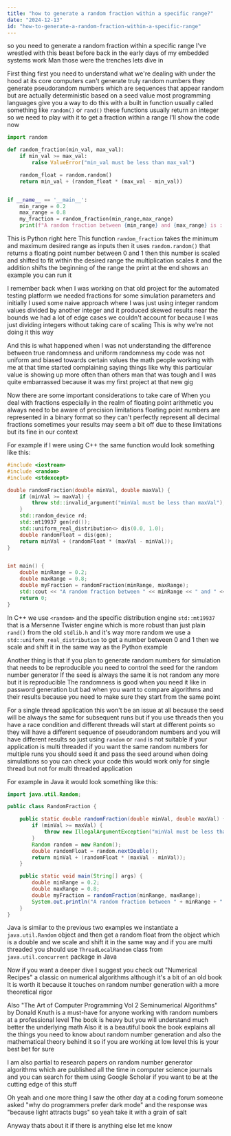 ```yaml
---
title: "how to generate a random fraction within a specific range?"
date: "2024-12-13"
id: "how-to-generate-a-random-fraction-within-a-specific-range"
---
```


 so you need to generate a random fraction within a specific range I've wrestled with this beast before back in the early days of my embedded systems work Man those were the trenches lets dive in

First thing first you need to understand what we're dealing with under the hood at its core computers can't generate truly random numbers they generate pseudorandom numbers which are sequences that appear random but are actually deterministic based on a seed value most programming languages give you a way to do this with a built in function usually called something like `random()` or `rand()` these functions usually return an integer so we need to play with it to get a fraction within a range I'll show the code now

```python
import random

def random_fraction(min_val, max_val):
    if min_val >= max_val:
        raise ValueError("min_val must be less than max_val")

    random_float = random.random()
    return min_val + (random_float * (max_val - min_val))


if __name__ == '__main__':
    min_range = 0.2
    max_range = 0.8
    my_fraction = random_fraction(min_range,max_range)
    print(f"A random fraction between {min_range} and {max_range} is : {my_fraction}")
```

This is Python right here This function `random_fraction` takes the minimum and maximum desired range as inputs then it uses `random.random()` that returns a floating point number between 0 and 1 then this number is scaled and shifted to fit within the desired range the multiplication scales it and the addition shifts the beginning of the range the print at the end shows an example you can run it

I remember back when I was working on that old project for the automated testing platform we needed fractions for some simulation parameters and initially I used some naive approach where I was just using integer random values divided by another integer and it produced skewed results near the bounds we had a lot of edge cases we couldn't account for because I was just dividing integers without taking care of scaling This is why we're not doing it this way

And this is what happened when I was not understanding the difference between true randomness and uniform randomness my code was not uniform and biased towards certain values the math people working with me at that time started complaining saying things like why this particular value is showing up more often than others man that was tough and I was quite embarrassed because it was my first project at that new gig

Now there are some important considerations to take care of When you deal with fractions especially in the realm of floating point arithmetic you always need to be aware of precision limitations floating point numbers are represented in a binary format so they can't perfectly represent all decimal fractions sometimes your results may seem a bit off due to these limitations but its fine in our context

For example if I were using C++ the same function would look something like this:

```cpp
#include <iostream>
#include <random>
#include <stdexcept>

double randomFraction(double minVal, double maxVal) {
    if (minVal >= maxVal) {
        throw std::invalid_argument("minVal must be less than maxVal");
    }
    std::random_device rd;
    std::mt19937 gen(rd());
    std::uniform_real_distribution<> dis(0.0, 1.0);
    double randomFloat = dis(gen);
    return minVal + (randomFloat * (maxVal - minVal));
}


int main() {
    double minRange = 0.2;
    double maxRange = 0.8;
    double myFraction = randomFraction(minRange, maxRange);
    std::cout << "A random fraction between " << minRange << " and " << maxRange << " is : " << myFraction << std::endl;
    return 0;
}
```

In C++ we use `<random>` and the specific distribution engine `std::mt19937` that is a Mersenne Twister engine which is more robust than just plain `rand()` from the old `stdlib.h` and it's way more random we use a `std::uniform_real_distribution` to get a number between 0 and 1 then we scale and shift it in the same way as the Python example

Another thing is that if you plan to generate random numbers for simulation that needs to be reproducible you need to control the seed for the random number generator If the seed is always the same it is not random any more but it is reproducible The randomness is good when you need it like in password generation but bad when you want to compare algorithms and their results because you need to make sure they start from the same point

For a single thread application this won't be an issue at all because the seed will be always the same for subsequent runs but if you use threads then you have a race condition and different threads will start at different points so they will have a different sequence of pseudorandom numbers and you will have different results so just using `random` or `rand` is not suitable if your application is multi threaded if you want the same random numbers for multiple runs you should seed it and pass the seed around when doing simulations so you can check your code this would work only for single thread but not for multi threaded application

For example in Java it would look something like this:

```java
import java.util.Random;

public class RandomFraction {

    public static double randomFraction(double minVal, double maxVal) {
        if (minVal >= maxVal) {
            throw new IllegalArgumentException("minVal must be less than maxVal");
        }
        Random random = new Random();
        double randomFloat = random.nextDouble();
        return minVal + (randomFloat * (maxVal - minVal));
    }

    public static void main(String[] args) {
        double minRange = 0.2;
        double maxRange = 0.8;
        double myFraction = randomFraction(minRange, maxRange);
        System.out.println("A random fraction between " + minRange + " and " + maxRange + " is : " + myFraction);
    }
}
```

Java is similar to the previous two examples we instantiate a `java.util.Random` object and then get a random float from the object which is a double and we scale and shift it in the same way and if you are multi threaded you should use `ThreadLocalRandom` class from `java.util.concurrent` package in Java

Now if you want a deeper dive I suggest you check out "Numerical Recipes" a classic on numerical algorithms although it's a bit of an old book It is worth it because it touches on random number generation with a more theoretical rigor

Also "The Art of Computer Programming Vol 2 Seminumerical Algorithms" by Donald Knuth is a must-have for anyone working with random numbers at a professional level The book is heavy but you will understand much better the underlying math Also it is a beautiful book the book explains all the things you need to know about random number generation and also the mathematical theory behind it so if you are working at low level this is your best bet for sure

I am also partial to research papers on random number generator algorithms which are published all the time in computer science journals and you can search for them using Google Scholar if you want to be at the cutting edge of this stuff

Oh yeah and one more thing I saw the other day at a coding forum someone asked "why do programmers prefer dark mode" and the response was "because light attracts bugs" so yeah take it with a grain of salt

Anyway thats about it if there is anything else let me know
